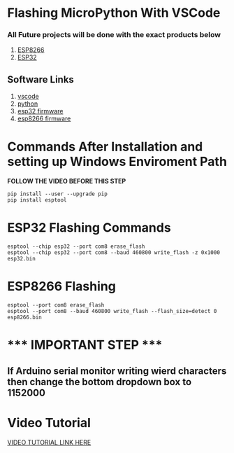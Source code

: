 # Flashing MicroPython With VSCode

### All Future projects will be done with the exact products below
1. [ESP8266](https://bit.ly/3rdAgS0)
2. [ESP32](https://bit.ly/37OPvcJ)


## Software Links
1. [vscode](https://code.visualstudio.com/Download)
2. [python](https://www.python.org/downloads/release/python-377/)
3. [esp32 firmware](https://micropython.org/download/esp32/)
4. [esp8266 firmware](https://micropython.org/download/esp8266/)


# Commands After Installation and setting up Windows Enviroment Path
**FOLLOW THE VIDEO BEFORE THIS STEP**

```
pip install --user --upgrade pip
pip install esptool
```
# ESP32 Flashing Commands
```
esptool --chip esp32 --port com8 erase_flash
esptool --chip esp32 --port com8 --baud 460800 write_flash -z 0x1000 esp32.bin
```
# ESP8266 Flashing
```
esptool --port com8 erase_flash
esptool --port com8 --baud 460800 write_flash --flash_size=detect 0 esp8266.bin
```

# *** IMPORTANT STEP  ***
## If Arduino serial monitor writing wierd characters then change the bottom dropdown box to 1152000

# Video Tutorial
[VIDEO TUTORIAL LINK HERE](https://youtu.be/1R_1n0vhRxI)